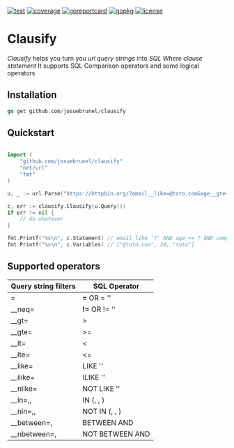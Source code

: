 [![test](https://github.com/josuebrunel/clausify/workflows/test/badge.svg)](https://github.com/josuebrunel/clausify/actions?query=workflow%3Atest)
[![coverage](https://coveralls.io/repos/github/josuebrunel/clausify/badge.svg?branch=main)](https://coveralls.io/github/josuebrunel/clausify?branch=main)
[![goreportcard](https://goreportcard.com/badge/github.com/josuebrunel/clausify)](https://goreportcard.com/report/github.com/josuebrunel/clausify)
[![gopkg](https://pkg.go.dev/badge/github.com/josuebrunel/clausify.svg)](https://pkg.go.dev/github.com/josuebrunel/clausify)
[![license](https://img.shields.io/badge/License-MIT-blue.svg)](https://github.com/josuebrunel/clausify/blob/master/LICENSE)

# Clausify

*Clausify* helps you turn you *url query strings* into *SQL Where clause statement*
It supports SQL Comparison operators and some logical operators

## Installation

```go
go get github.com/josuebrunel/clausify
```

## Quickstart

```go

import (
    "github.com/josuebrunel/clausify"
    "net/url"
    "fmt"
)

u, _ := url.Parse("https://httpbin.org/?email__like=@toto.com&age__gte=24&company=toto")

c, err := clausify.Clausify(u.Query())
if err != nil {
    // do whatever
}

fmt.Printf("%s\n", c.Statement) // email like '?' AND age >= ? AND company = '?'
fmt.Printf("%v\n", c.Variables) // ["@toto.com", 24, "toto"]
```

## Supported operators

| Query string filters                      | SQL Operator                                    |
|-------------------------------------------|-------------------------------------------------|
| <element>=<value>                         | <element> **=** <value> OR <element> = '<value>'    |
| <element>__neq=<value>                      | <element> **!=** <value> OR <element> != '<value>'  |
| <element>__gt=<value>                      | <element> > <value>                             |
| <element>__gte=<value>                    | <element> >= <value>                            |
| <element>__lt=<value>                     | <element> < <value>                             |
| <element>__lte=<value>                    | <element> <= <value>                            |
| <element>__like=<value>                   | <element> LIKE '<value>'                        |
| <element>__ilike=<value>                  | <element> ILIKE '<value>'                       |
| <element>__nlike=<value>                  | <element> NOT LIKE '<value>'                    |
| <element>__in=<value1>,<value2>,<valueN>  | <element> IN (<value1>, <value2>, <valueN>)     |
| <element>__nin=<value1>,<value2>,<valueN> | <element> NOT IN (<value1>, <value2>, <valueN>) |
| <element>__between=<left>,<right>         | <element> BETWEEN <left> AND <right>            |
| <element>__nbetween=<left>,<right>        | <element> NOT BETWEEN <left> AND <right>        |

